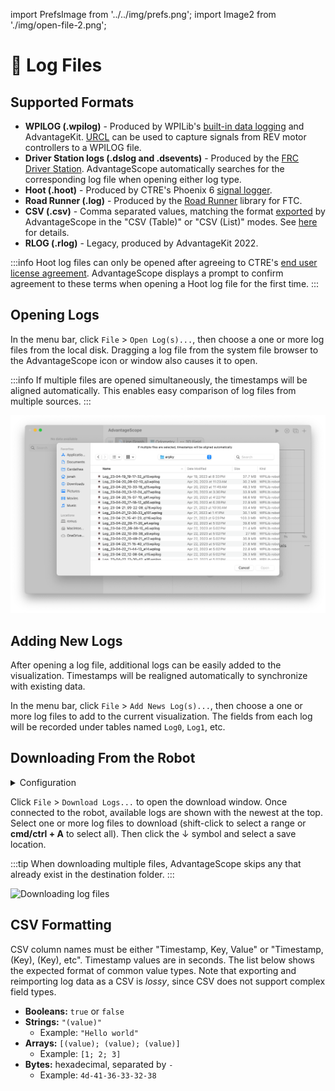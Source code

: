 import PrefsImage from '../../img/prefs.png';
import Image2 from './img/open-file-2.png';

# 📂 Log Files

## Supported Formats

- **WPILOG (.wpilog)** - Produced by WPILib's [built-in data logging](https://docs.wpilib.org/en/stable/docs/software/telemetry/datalog.html) and AdvantageKit. [URCL](/more-features/urcl) can be used to capture signals from REV motor controllers to a WPILOG file.
- **Driver Station logs (.dslog and .dsevents)** - Produced by the [FRC Driver Station](https://docs.wpilib.org/en/stable/docs/software/driverstation/driver-station.html). AdvantageScope automatically searches for the corresponding log file when opening either log type.
- **Hoot (.hoot)** - Produced by CTRE's Phoenix 6 [signal logger](https://pro.docs.ctr-electronics.com/en/latest/docs/api-reference/api-usage/signal-logging.html).
- **Road Runner (.log)** - Produced by the [Road Runner](https://github.com/acmerobotics/road-runner) library for FTC.
- **CSV (.csv)** - Comma separated values, matching the format [exported](/overview/log-files/export) by AdvantageScope in the "CSV (Table)" or "CSV (List)" modes. See [here](#csv-formatting) for details.
- **RLOG (.rlog)** - Legacy, produced by AdvantageKit 2022.

:::info
Hoot log files can only be opened after agreeing to CTRE's [end user license agreement](https://raw.githubusercontent.com/CrossTheRoadElec/Phoenix-Releases/refs/heads/master/CTRE_LICENSE.txt). AdvantageScope displays a prompt to confirm agreement to these terms when opening a Hoot log file for the first time.
:::

## Opening Logs

In the menu bar, click `File` > `Open Log(s)...`, then choose a one or more log files from the local disk. Dragging a log file from the system file browser to the AdvantageScope icon or window also causes it to open.

:::info
If multiple files are opened simultaneously, the timestamps will be aligned automatically. This enables easy comparison of log files from multiple sources.
:::

![Opening a saved log](./img/open-file-1.png)

## Adding New Logs

After opening a log file, additional logs can be easily added to the visualization. Timestamps will be realigned automatically to synchronize with existing data.

In the menu bar, click `File` > `Add News Log(s)...`, then choose a one or more log files to add to the current visualization. The fields from each log will be recorded under tables named `Log0`, `Log1`, etc.

## Downloading From the Robot

<details>
<summary>Configuration</summary>

Open the preferences window by clicking `App` > `Show Preferences...` (Windows/Linux) or `AdvantageScope` > `Settings...` (macOS). Update the robot address and log folder. Click `File` > `Use USB roboRIO Address` to temporarily use the IP address `172.22.11.2` for all connections.

<img src={PrefsImage} alt="Diagram of preferences" height="350" />
</details>

Click `File` > `Download Logs...` to open the download window. Once connected to the robot, available logs are shown with the newest at the top. Select one or more log files to download (shift-click to select a range or **cmd/ctrl + A** to select all). Then click the ↓ symbol and select a save location.

:::tip
When downloading multiple files, AdvantageScope skips any that already exist in the destination folder.
:::

<img src={Image2} alt="Downloading log files" height="350" />

## CSV Formatting

CSV column names must be either "Timestamp, Key, Value" or "Timestamp, (Key), (Key), etc". Timestamp values are in seconds. The list below shows the expected format of common value types. Note that exporting and reimporting log data as a CSV is _lossy_, since CSV does not support complex field types.

- **Booleans:** `true` or `false`
- **Strings:** `"(value)"`
  - Example: `"Hello world"`
- **Arrays:** `[(value); (value); (value)]`
  - Example: `[1; 2; 3]`
- **Bytes:** hexadecimal, separated by `-`
  - Example: `4d-41-36-33-32-38`

